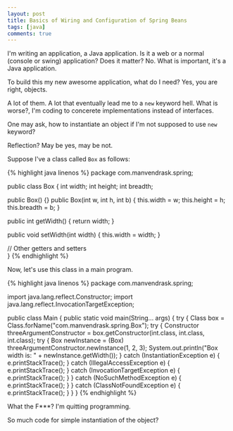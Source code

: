 ```yaml
---
layout: post
title: Basics of Wiring and Configuration of Spring Beans
tags: [java]
comments: true
---
```



I'm writing an application, a Java application. Is it a web or a normal (console or swing) application? Does it matter? No. What is important, it's a Java application. 

To build this my new awesome application, what do I need? Yes, you are right, objects. 

A lot of them. A lot that eventually lead me to a `new` keyword hell. What is worse?, I'm coding to concerete implementations instead of interfaces.

One may ask, how to instantiate an object if I'm not supposed to use `new` keyword? 

Reflection? May be yes, may be not.

Suppose I've a class called `Box` as follows:

{% highlight java linenos %}
package com.manvendrask.spring;

public class Box {
  int width;
  int height;
  int breadth;

  public Box() {}
  public Box(int w, int h, int b) {
    this.width = w;
    this.height = h;
    this.breadth = b;
  }

  public int getWidth() {
      return width;
  }

  public void setWidth(int width) {
      this.width = width;
  }

  // Other getters and setters  
}
{% endhighlight %}

Now, let's use this class in a main program.

{% highlight java linenos %}
package com.manvendrask.spring;

import java.lang.reflect.Constructor;
import java.lang.reflect.InvocationTargetException;

public class Main {
  public static void main(String... args) {
    try {
      Class<?> box = Class.forName("com.manvendrask.spring.Box");
      try {
        Constructor<?> threeArgumentConstructor = box.getConstructor(int.class, int.class, int.class);
        try {
          Box newInstance = (Box) threeArgumentConstructor.newInstance(1, 2, 3);
          System.out.println("Box width is: " + newInstance.getWidth());
        } catch (InstantiationException e) {
          e.printStackTrace();
        } catch (IllegalAccessException e) {
          e.printStackTrace();
        } catch (InvocationTargetException e) {
          e.printStackTrace();
        }
      } catch (NoSuchMethodException e) {
        e.printStackTrace();
      }
    } catch (ClassNotFoundException e) {
      e.printStackTrace();
    }
  }
}
{% endhighlight %}

What the F***? I'm quitting programming.

So much code for simple instantiation of the object?